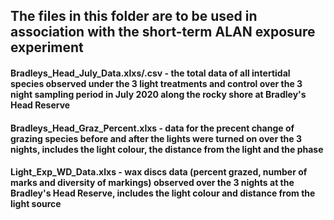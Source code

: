 ## The files in this folder are to be used in association with the short-term ALAN exposure experiment

#### Bradleys_Head_July_Data.xlxs/.csv - the total data of all intertidal species observed under the 3 light treatments and control over the 3 night sampling period in July 2020 along the rocky shore at Bradley's Head Reserve
#### Bradleys_Head_Graz_Percent.xlxs - data for the precent change of grazing species before and after the lights were turned on over the 3 nights, includes the light colour, the distance from the light and the phase
#### Light_Exp_WD_Data.xlxs - wax discs data (percent grazed, number of marks and diversity of markings) observed over the 3 nights at the Bradley's Head Reserve, includes the light colour and distance from the light source
